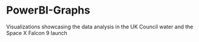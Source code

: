 # PowerBI-Graphs
Visualizations showcasing the data analysis in the UK Council water  and the Space X Falcon 9 launch
